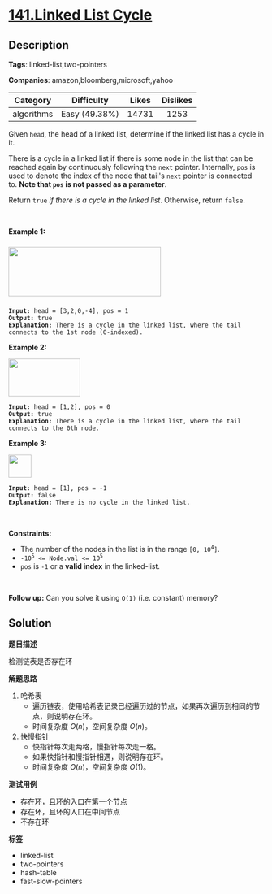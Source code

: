 # [141.Linked List Cycle](https://leetcode.com/problems/linked-list-cycle/description/)

## Description

**Tags**: linked-list,two-pointers

**Companies**: amazon,bloomberg,microsoft,yahoo

|  Category  |  Difficulty   | Likes | Dislikes |
| :--------: | :-----------: | :---: | :------: |
| algorithms | Easy (49.38%) | 14731 |   1253   |

<p>Given <code>head</code>, the head of a linked list, determine if the linked list has a cycle in it.</p>
<p>There is a cycle in a linked list if there is some node in the list that can be reached again by continuously following the&nbsp;<code>next</code>&nbsp;pointer. Internally, <code>pos</code>&nbsp;is used to denote the index of the node that&nbsp;tail&#39;s&nbsp;<code>next</code>&nbsp;pointer is connected to.&nbsp;<strong>Note that&nbsp;<code>pos</code>&nbsp;is not passed as a parameter</strong>.</p>
<p>Return&nbsp;<code>true</code><em> if there is a cycle in the linked list</em>. Otherwise, return <code>false</code>.</p>
<p>&nbsp;</p>
<p><strong class="example">Example 1:</strong></p>
<img alt="" src="https://assets.leetcode.com/uploads/2018/12/07/circularlinkedlist.png" style="width: 300px; height: 97px; margin-top: 8px; margin-bottom: 8px;" />
<pre><code><strong>Input:</strong> head = [3,2,0,-4], pos = 1
<strong>Output:</strong> true
<strong>Explanation:</strong> There is a cycle in the linked list, where the tail connects to the 1st node (0-indexed).</code></pre>
<p><strong class="example">Example 2:</strong></p>
<img alt="" src="https://assets.leetcode.com/uploads/2018/12/07/circularlinkedlist_test2.png" style="width: 141px; height: 74px;" />
<pre><code><strong>Input:</strong> head = [1,2], pos = 0
<strong>Output:</strong> true
<strong>Explanation:</strong> There is a cycle in the linked list, where the tail connects to the 0th node.</code></pre>
<p><strong class="example">Example 3:</strong></p>
<img alt="" src="https://assets.leetcode.com/uploads/2018/12/07/circularlinkedlist_test3.png" style="width: 45px; height: 45px;" />
<pre><code><strong>Input:</strong> head = [1], pos = -1
<strong>Output:</strong> false
<strong>Explanation:</strong> There is no cycle in the linked list.</code></pre>
<p>&nbsp;</p>
<p><strong>Constraints:</strong></p>
<ul>
  <li>The number of the nodes in the list is in the range <code>[0, 10<sup>4</sup>]</code>.</li>
  <li><code>-10<sup>5</sup> &lt;= Node.val &lt;= 10<sup>5</sup></code></li>
  <li><code>pos</code> is <code>-1</code> or a <strong>valid index</strong> in the linked-list.</li>
</ul>
<p>&nbsp;</p>
<p><strong>Follow up:</strong> Can you solve it using <code>O(1)</code> (i.e. constant) memory?</p>

## Solution

**题目描述**

检测链表是否存在环

**解题思路**

1. 哈希表
   - 遍历链表，使用哈希表记录已经遍历过的节点，如果再次遍历到相同的节点，则说明存在环。
   - 时间复杂度 $O(n)$，空间复杂度 $O(n)$。
2. 快慢指针
   - 快指针每次走两格，慢指针每次走一格。
   - 如果快指针和慢指针相遇，则说明存在环。
   - 时间复杂度 $O(n)$，空间复杂度 $O(1)$。

**测试用例**

- 存在环，且环的入口在第一个节点
- 存在环，且环的入口在中间节点
- 不存在环

**标签**

- linked-list
- two-pointers
- hash-table
- fast-slow-pointers
